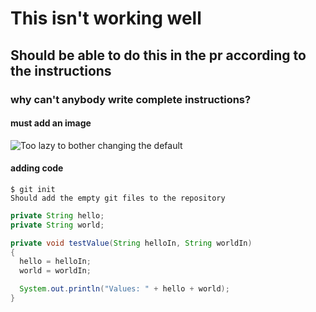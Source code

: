 # This isn't working well
## Should be able to do this in the pr according to the instructions
### why can't anybody write complete instructions?

#### must add an image
![Too lazy to bother changing the default](https://octodex.github.com/images/yaktocat.png)

#### adding code
````
$ git init
Should add the empty git files to the repository
````

```` java
private String hello;
private String world;

private void testValue(String helloIn, String worldIn)
{
  hello = helloIn;
  world = worldIn;

  System.out.println("Values: " + hello + world);
}
````
